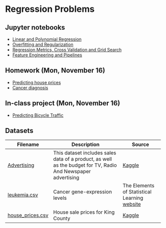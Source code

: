 # Regression Problems

## Jupyter notebooks

- [Linear and Polynomial Regression](https://github.com/um-perez-alvaro/Data-Science-Practice/blob/master/Jupyter%20Notebooks/Regression/notebooks/Linear%20Regression.ipynb)
- [Overfitting and Regularization](https://github.com/um-perez-alvaro/Data-Science-Practice/blob/master/Jupyter%20Notebooks/Regression/notebooks/Regularization.ipynb)
- [Regression Metrics, Cross Validation and Grid Search]()
- [Feature Engineering and Pipelines]()

## Homework (Mon, November 16)
- [Predicting house prices](https://nbviewer.jupyter.org/github/um-perez-alvaro/Data-Science-Practice/blob/master/Regression/Homework/Predicting%20House%20Prices.ipynb)
- [Cancer diagnosis](https://nbviewer.jupyter.org/github/um-perez-alvaro/Data-Science-Practice/blob/master/Regression/Homework/Leukemia%20Diagnosis.ipynb)

## In-class project (Mon, November 16) 
- [Predicting Bicycle Traffic](https://nbviewer.jupyter.org/github/um-perez-alvaro/Data-Science-Practice/blob/master/Regression/Predicting%20Bicycle%20Traffic.ipynb)

## Datasets

Filename | Description |  Source
--- | --- |  --- 
[Advertising](https://raw.githubusercontent.com/um-perez-alvaro/Data-Science-Practice/master/Data/Advertising.csv)  | This dataset includes sales data of a product, as well as the budget for TV, Radio And Newspaper advertising | [Kaggle](https://www.kaggle.com/thorgodofthunder/tvradionewspaperadvertising)
[leukemia.csv](https://raw.githubusercontent.com/um-perez-alvaro/Data-Science-Practice/master/Data/leukemia.csv) | Cancer gene-expression levels | The Elements of Statistical Learning [website](https://web.stanford.edu/~hastie/ElemStatLearn/) 
[house_prices.csv](https://raw.githubusercontent.com/um-perez-alvaro/Data-Science-Practice/master/Data/kc_house_data.csv) | House sale prices for King County | [Kaggle](https://www.kaggle.com/harlfoxem/housesalesprediction)
